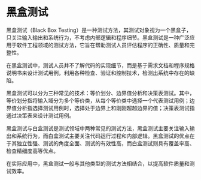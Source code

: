 # 黑盒测试

黑盒测试（Black Box Testing）是一种测试方法，其测试对象视为一个黑盒子，只关注输入输出和系统行为，不考虑内部逻辑和程序细节。黑盒测试是一种广泛应用于软件工程领域的测试方法，它旨在帮助测试人员评估程序的正确性、质量和完整性。

在黑盒测试中，测试人员并不了解代码的实现细节，而是基于需求文档和程序规格说明书来设计测试用例，利用各种检查、验证和控制技术，检测出系统中存在的缺陷。

黑盒测试可以分为三种常见的技术：等价划分、边界值分析和决策表测试。其中，等价划分指将输入域分为多个等价类，从每个等价类中选择一个代表测试用例；边界值分析指选择测试用例时，选择处于边界上和刚刚超越边界的值；决策表测试指通过决策表来设计测试用例。

黑盒测试与白盒测试是测试领域中两种常见的测试方法，黑盒测试主要关注输入输出和系统行为，而白盒测试主要关注代码运行过程和内部逻辑。黑盒测试的优点在于其独立性强、测试的角度全面、测试的有效性高，而白盒测试则具有覆盖率高、检查精细度高等优点。

在实际应用中，黑盒测试一般与其他类型的测试方法相结合，以提高软件质量和测试效率。